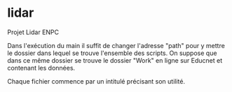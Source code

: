 # lidar
Projet Lidar ENPC

Dans l'exécution du main il suffit de changer l'adresse "path" pour y mettre le dossier dans lequel se trouve l'ensemble des scripts.
On suppose que dans ce même dossier se trouve le dossier "Work" en ligne sur Educnet et contenant les données.

Chaque fichier commence par un intitulé précisant son utilité.
